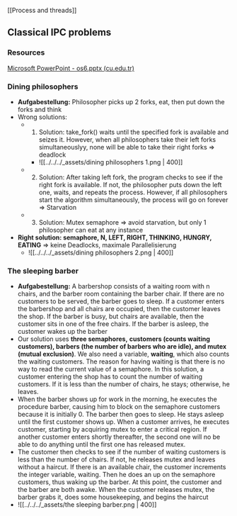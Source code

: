 [[Process and threads]]
## Classical IPC problems
### Resources
[Microsoft PowerPoint - os6.pptx (cu.edu.tr)](https://ceng.cu.edu.tr/uorhan/DersNotu/os6.pdf)
### Dining philosophers
- **Aufgabestellung:** Philosopher picks up 2 forks, eat, then put down the forks and think
- Wrong solutions:
	- 1. Solution: take_fork() waits until the specified fork is available and seizes it. However, when all philosophers take their left forks simultaneouslyy, none will be able to take their right forks => deadlock
		- ![[../../../_assets/dining philosophers 1.png | 400]]
	- 2. Solution: After taking left fork, the program checks to see if the right fork is available. If not, the philosopher puts down the left one, waits, and repeats the process. However, if all philosophers start the algorithm simultaneously, the process will go on forever => Starvation
	- 3. Solution: Mutex semaphore => avoid starvation, but only 1 philosopher can eat at any instance
- **Right solution: semaphore, N, LEFT, RIGHT, THINKING, HUNGRY, EATING** => keine Deadlocks, maximale Parallelisierung
	- ![[../../../_assets/dining philosophers 2.png | 400]]
### The sleeping barber
- **Aufgabestellung:** A barbershop consists of a waiting room with n chairs, and the barber room containing the barber chair. If there are no customers to be served, the barber goes to sleep. If a customer enters the barbershop and all chairs are occupied, then the customer leaves the shop. If the barber is busy, but chairs are available, then the customer sits in one of the free chairs. If the barber is asleep, the customer wakes up the barber
- Our solution uses **three semaphores,** **customers (counts waiting customers), barbers (the number of barbers who are idle), and mutex (mutual exclusion)**. We also need a variable, **waiting**, which also counts the waiting customers. The reason for having waiting is that there is no way to read the current value of a semaphore. In this solution, a customer entering the shop has to count the number of waiting customers. If it is less than the number of chairs, he stays; otherwise, he leaves.
- When the barber shows up for work in the morning, he executes the procedure barber, causing him to block on the semaphore customers because it is initially 0. The barber then goes to sleep. He stays asleep until the first customer shows up. When a customer arrives, he executes customer, starting by acquiring mutex to enter a critical region. If another customer enters shortly thereafter, the second one will no be able to do anything until the first one has released mutex.
- The customer then checks to see if the number of waiting customers is less than the number of chairs. If not, he releases mutex and leaves without a haircut. If there is an available chair, the customer increments the integer variable, waiting. Then he does an up on the semaphore customers, thus waking up the barber. At this point, the customer and the barber are both awake. When the customer releases mutex, the barber grabs it, does some housekeeping, and begins the haircut
- ![[../../../_assets/the sleeping barber.png | 400]]
